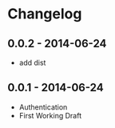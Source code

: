 # Changelog

## 0.0.2 - 2014-06-24
- add dist

## 0.0.1 - 2014-06-24
- Authentication
- First Working Draft